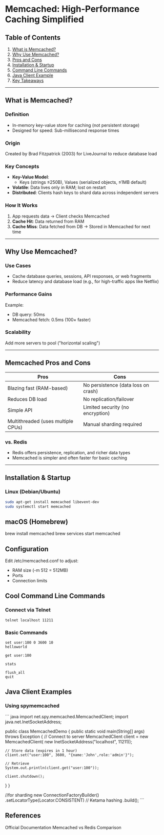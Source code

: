 # Memcached: High-Performance Caching Simplified

## Table of Contents
1. [What is Memcached?](#what-is-memcached)
2. [Why Use Memcached?](#why-use-memcached)
3. [Pros and Cons](#memcached-pros-and-cons)
4. [Installation & Startup](#installation--startup)
5. [Command Line Commands](#cool-command-line-commands)
6. [Java Client Example](#java-client-examples)
7. [Key Takeaways](#key-takeaways)

---

## What is Memcached?

### Definition
- In-memory key-value store for caching (not persistent storage)
- Designed for speed: Sub-millisecond response times

### Origin
Created by Brad Fitzpatrick (2003) for LiveJournal to reduce database load

### Key Concepts
- **Key-Value Model**:
  - Keys (strings ≤250B), Values (serialized objects, ≤1MB default)
- **Volatile**: Data lives only in RAM; lost on restart
- **Distributed**: Clients hash keys to shard data across independent servers

### How It Works
1. App requests data → Client checks Memcached
2. **Cache Hit**: Data returned from RAM
3. **Cache Miss**: Data fetched from DB → Stored in Memcached for next time



---

## Why Use Memcached?

### Use Cases
- Cache database queries, sessions, API responses, or web fragments
- Reduce latency and database load (e.g., for high-traffic apps like Netflix)

### Performance Gains
Example: 
- DB query: 50ms 
- Memcached fetch: 0.5ms (100× faster)

### Scalability
Add more servers to pool ("horizontal scaling")

---

## Memcached Pros and Cons

| Pros                          | Cons                          |
|-------------------------------|-------------------------------|
| Blazing fast (RAM-based)      | No persistence (data loss on crash) |
| Reduces DB load               | No replication/failover       |
| Simple API                    | Limited security (no encryption) |
| Multithreaded (uses multiple CPUs) | Manual sharding required |

### vs. Redis
- Redis offers persistence, replication, and richer data types
- Memcached is simpler and often faster for basic caching

---

## Installation & Startup

### Linux (Debian/Ubuntu)
```bash
sudo apt-get install memcached libevent-dev
sudo systemctl start memcached
``` 

## macOS (Homebrew)
brew install memcached
brew services start memcached

## Configuration
Edit /etc/memcached.conf to adjust:
- RAM size (-m 512 = 512MB)
- Ports
- Connection limits

## Cool Command Line Commands

### Connect via Telnet
```
telnet localhost 11211
```

### Basic Commands
```
set user:100 0 3600 10
helloworld

get user:100

stats

flush_all
quit
```


## Java Client Examples
### Using spymemcached
´´´ java
import net.spy.memcached.MemcachedClient;
import java.net.InetSocketAddress;

public class MemcachedDemo {
  public static void main(String[] args) throws Exception {
    // Connect to server
    MemcachedClient client = new MemcachedClient(
      new InetSocketAddress("localhost", 11211));
    
    // Store data (expires in 1 hour)
    client.set("user:100", 3600, "{name:'John',role:'admin'}");
    
    // Retrieve
    System.out.println(client.get("user:100"));
    
    client.shutdown();
  }
}

//for sharding
new ConnectionFactoryBuilder()
  .setLocatorType(Locator.CONSISTENT) // Ketama hashing
  .build();
´´´

## References
Official Documentation
Memcached vs Redis Comparison
